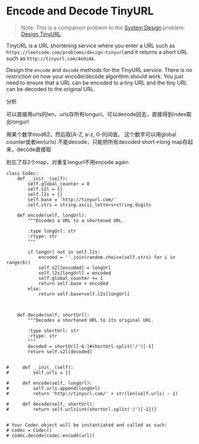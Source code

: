 # Encode and Decode TinyURL



> Note: This is a companion problem to the [System Design](https://leetcode.com/discuss/interview-question/system-design/) problem: [Design TinyURL](https://leetcode.com/discuss/interview-question/124658/Design-a-URL-Shortener-%28-TinyURL-%29-System/).

TinyURL is a URL shortening service where you enter a URL such as `https://leetcode.com/problems/design-tinyurl`and it returns a short URL such as `http://tinyurl.com/4e9iAk`.

Design the `encode` and `decode` methods for the TinyURL service. There is no restriction on how your encode/decode algorithm should work. You just need to ensure that a URL can be encoded to a tiny URL and the tiny URL can be decoded to the original URL.

分析

可以直接用urls的len，urls存所有longurl。可以decode回去，直接得到index取出longurl

用某个数字mod62，然后取\[A-Z, a-z, 0-9\]间值。 这个数字可以用global counter或者len\(urls\).不能decode，只能把所有decoded short-&gt;long map存起来，decode直接取

别忘了存2个map，对重复longurl不用encode again

```text
class Codec:
    def __init__(self):
        self.global_counter = 0 
        self.s2l = {}
        self.l2s = {}
        self.base = 'http://tinyurl.com/'
        self.strs = string.ascii_letters+string.digits

    def encode(self, longUrl):
        """Encodes a URL to a shortened URL.
        
        :type longUrl: str
        :rtype: str
        """       
           
        if longUrl not in self.l2s:        
            encoded = ''.join(random.choice(self.strs) for i in range(6))
            self.s2l[encoded] = longUrl
            self.l2s[longUrl] = encoded
            self.global_counter += 1
            return self.base + encoded
        else:
            return self.base+self.l2s[longUrl]
               
        

    def decode(self, shortUrl):
        """Decodes a shortened URL to its original URL.
        
        :type shortUrl: str
        :rtype: str
        """
        decoded = shortUrl[-6:]#shortUrl.split('/')[-1]
        return self.s2l[decoded]
        
    
#     def __init__(self):
#         self.urls = []

#     def encode(self, longUrl):
#         self.urls.append(longUrl)
#         return 'http://tinyurl.com/' + str(len(self.urls) - 1)

#     def decode(self, shortUrl):
#         return self.urls[int(shortUrl.split('/')[-1])]
        

# Your Codec object will be instantiated and called as such:
# codec = Codec()
# codec.decode(codec.encode(url))
```



